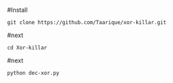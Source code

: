 #Install

```
git clone https://github.com/Taarique/xor-killar.git
```



#next
```
cd Xor-killar
```




#next
```
python dec-xor.py
```

